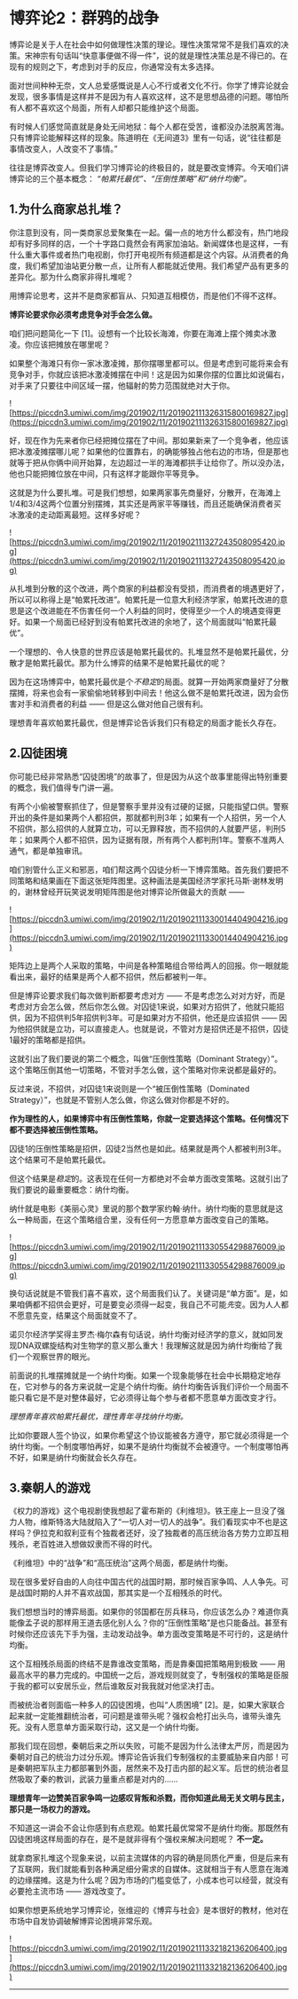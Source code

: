 # 博弈论2：群鸦的战争

博弈论是关于人在社会中如何做理性决策的理论。理性决策常常不是我们喜欢的决策。宋神宗有句话叫“快意事便做不得一件”，说的就是理性决策总是不得已的。在现有的规则之下，考虑到对手的反应，你通常没有太多选择。

面对世间种种无奈，文人总爱感慨说是人心不行或者文化不行。你学了博弈论就会发现，很多事情是这样并不是因为有人喜欢这样，这不是思想品德的问题。哪怕所有人都不喜欢这个局面，所有人却都只能维护这个局面。

有时候人们感觉简直就是身处无间地狱：每个人都在受苦，谁都没办法脱离苦海。只有博弈论能解释这样的现象。陈道明在《无间道3》里有一句话，说“往往都是事情改变人，人改变不了事情。”

往往是博弈改变人。但我们学习博弈论的终极目的，就是要改变博弈。今天咱们讲博弈论的三个基本概念： *“帕累托最优”、“压倒性策略”和“纳什均衡”。*

## 1.为什么商家总扎堆？

你注意到没有，同一类商家总爱聚集在一起。偏一点的地方什么都没有，热门地段却有好多同样的店，一个十字路口竟然会有两家加油站。新闻媒体也是这样，一有什么重大事件或者热门电视剧，你打开电视所有频道都是这个内容。从消费者的角度，我们希望加油站更分散一点，让所有人都能就近使用。我们希望产品有更多的差异化。那为什么商家非得扎堆呢？

用博弈论思考，这并不是商家都盲从、只知道互相模仿，而是他们不得不这样。

 **博弈论要求你必须考虑竞争对手会怎么做。**

咱们把问题简化一下 [1]。设想有一个比较长海滩，你要在海滩上摆个摊卖冰激凌。你应该把摊放在哪里呢？

如果整个海滩只有你一家冰激凌摊，那你摆哪里都可以。但是考虑到可能将来会有竞争对手，你就应该把冰激凌摊摆在中间！这是因为如果你摆的位置比如说偏右，对手来了只要往中间区域一摆，他辐射的势力范围就绝对大于你。

![https://piccdn3.umiwi.com/img/201902/11/201902111326315800169827.jpg](https://piccdn3.umiwi.com/img/201902/11/201902111326315800169827.jpg)

好，现在作为先来者你已经把摊位摆在了中间。那如果新来了一个竞争者，他应该把冰激凌摊摆哪儿呢？如果他的位置靠右，的确能够独占他右边的市场，但是那也就等于把从你俩中间开始算，左边超过一半的海滩都拱手让给你了。所以没办法，他也只能把摊位放在中间，只有这样才能跟你平等竞争。

这就是为什么要扎堆。可是我们想想，如果两家事先商量好，分散开，在海滩上1/4和3/4这两个位置分别摆摊，其实还是两家平等赚钱，而且还能确保消费者买冰激凌的走动距离最短。这样多好呢？

![https://piccdn3.umiwi.com/img/201902/11/201902111327243508095420.jpg](https://piccdn3.umiwi.com/img/201902/11/201902111327243508095420.jpg)

从扎堆到分散的这个改进，两个商家的利益都没有受损，而消费者的境遇更好了，所以可以称得上是“帕累托改进”。帕累托是一位意大利经济学家，帕累托改进的意思是这个改进能在不伤害任何一个人利益的同时，使得至少一个人的境遇变得更好。如果一个局面已经好到没有帕累托改进的余地了，这个局面就叫“帕累托最优”。

一个理想的、令人快意的世界应该是帕累托最优的。扎堆显然不是帕累托最优，分散才是帕累托最优。那为什么博弈的结果不是帕累托最优的呢？

因为在这场博弈中，帕累托最优是个*不稳定*的局面。就算一开始两家商量好了分散摆摊，将来也会有一家偷偷地转移到中间去！他这么做不是帕累托改进，因为会伤害对手和消费者的利益 —— 但是这么做对他自己很有利。

理想青年喜欢帕累托最优，但是博弈论告诉我们只有稳定的局面才能长久存在。

## 2.囚徒困境

你可能已经非常熟悉“囚徒困境”的故事了，但是因为从这个故事里能得出特别重要的概念，我们值得专门讲一遍。

有两个小偷被警察抓住了，但是警察手里并没有过硬的证据，只能指望口供。警察开出的条件是如果两个人都招供，那就都判刑3年；如果有一个人招供，另一个人不招供，那么招供的人就算立功，可以无罪释放，而不招供的人就要严惩，判刑5年；如果两个人都不招供，因为证据有限，所有两个人都判刑1年。警察不准两人通气，都是单独审讯。

咱们别管什么正义和邪恶，咱们帮这两个囚徒分析一下博弈策略。首先我们要把不同策略和结果画在下面这张矩阵图里。这种画法是美国经济学家托马斯·谢林发明的，谢林曾经开玩笑说发明矩阵图是他对博弈论所做最大的贡献 —— 

![https://piccdn3.umiwi.com/img/201902/11/201902111330014404904216.jpg](https://piccdn3.umiwi.com/img/201902/11/201902111330014404904216.jpg)

矩阵边上是两个人采取的策略，中间是各种策略组合带给两人的回报。你一眼就能看出来，最好的结果是两个人都不招供，然后都被判一年。

但是博弈论要求我们每次做判断都要考虑对方 —— 不是考虑怎么对对方好，而是考虑对方会怎么做，然后你怎么做。对囚徒1来说，如果对方招供了，他就只能招供，因为不招供判5年招供判3年。可是如果对方不招供，他还是应该招供 —— 因为他招供就是立功，可以直接走人。也就是说，不管对方是招供还是不招供，囚徒1最好的策略都是招供。

这就引出了我们要说的第二个概念，叫做“压倒性策略（Dominant Strategy）”。这个策略压倒其他一切策略，不管对手怎么做，这个策略对你来说都是最好的。

反过来说，不招供，对囚徒1来说则是一个“被压倒性策略（Dominated Strategy）”，也就是不管别人怎么做，你这么做对你都是不好的。

 **作为理性的人，如果博弈中有压倒性策略，你就一定要选择这个策略。任何情况下都不要选择被压倒性策略。**

囚徒1的压倒性策略是招供，囚徒2当然也是如此。结果就是两个人都被判刑3年。这个结果可不是帕累托最优。

但这个结果是*稳定*的。这表现在任何一方都绝对不会单方面改变策略。这就引出了我们要说的最重要概念：纳什均衡。

纳什就是电影《美丽心灵》里说的那个数学家约翰·纳什。纳什均衡的意思就是这么一种局面，在这个策略组合里，没有任何一方愿意单方面改变自己的策略。

![https://piccdn3.umiwi.com/img/201902/11/201902111330554298876009.jpg](https://piccdn3.umiwi.com/img/201902/11/201902111330554298876009.jpg)

换句话说就是不管我们喜不喜欢，这个局面我们认了。关键词是“单方面”。是，如果咱俩都不招供会更好，可是要变必须得一起变，我自己不可能*先*变。因为人人都不愿意先变，结果这个局面就变不了。

诺贝尔经济学奖得主罗杰·梅尔森有句话说，纳什均衡对经济学的意义，就如同发现DNA双螺旋结构对生物学的意义那么重大！我理解这就是因为纳什均衡给了我们一个观察世界的眼光。

前面说的扎堆摆摊就是一个纳什均衡。如果一个现象能够在社会中长期稳定地存在，它对参与的各方来说就一定是个纳什均衡。纳什均衡告诉我们评价一个局面不能只看它是不是对整体最好，它必须得让每个参与者都不愿意单方面改变才行。

 *理想青年喜欢帕累托最优，理性青年寻找纳什均衡。*

比如你要跟人签个协议，如果你希望这个协议能被各方遵守，那它就必须得是一个纳什均衡。一个制度哪怕再好，如果不是纳什均衡就不会被遵守。一个制度哪怕再不好，如果是纳什均衡就会长久存在。

## 3.秦朝人的游戏

《权力的游戏》这个电视剧使我想起了霍布斯的《利维坦》。铁王座上一旦没了强力人物，维斯特洛大陆就陷入了“一切人对一切人的战争”。我们看现实中不也是这样吗？伊拉克和叙利亚有个独裁者还好，没了独裁者的高压统治各方势力立即互相残杀，老百姓进入想做奴隶而不得的时代。

《利维坦》中的“战争”和“高压统治”这两个局面，都是纳什均衡。

现在很多爱好自由的人向往中国古代的战国时期，那时候百家争鸣、人人争先。可是战国时期的人并不喜欢战国，那其实是一个互相残杀的时代。

我们想想当时的博弈局面。如果你的邻国都在厉兵秣马，你应该怎么办？难道你真能像孟子说的那样用王道去感化别人么？你的“压倒性策略”是也只能备战。甚至有时候你还应该先下手为强，主动发动战争。单方面改变策略是不可行的，这是纳什均衡。

这个互相残杀局面的终结不是靠谁改变策略，而是靠秦国把策略用到极致 —— 用最高水平的暴力完成的。中国统一之后，游戏规则就变了，专制强权的策略是臣服于我的都可以安居乐业，然后谁敢反对我我就对他坚决打击。

而被统治者则面临一种多人的囚徒困境，也叫“人质困境” [2]。是，如果大家联合起来就一定能推翻统治者，可问题是谁带头呢？强权会枪打出头鸟，谁带头谁先死。没有人愿意单方面采取行动，这又是一个纳什均衡。

那我们现在回想，秦朝后来之所以失败，可能不是因为什么法律太严厉，而是因为秦朝对自己的统治力过分乐观。博弈论告诉我们专制强权的主要威胁来自内部！可是秦朝把军队主力都部署到外面，居然来不及打击内部的起义军。后世的统治者显然吸取了秦的教训，武装力量重点都是对内的……

 **理想青年一边赞美百家争鸣一边感叹背叛和杀戮，而你知道此局无关文明与民主，那只是一场权力的游戏。**

不知道这一讲会不会让你感到有点悲观。帕累托最优常常不是纳什均衡。那既然有囚徒困境这样局面的存在，是不是就非得有个强权来解决问题呢？ **不一定。**

就拿商家扎堆这个现象来说，以前主流媒体的内容的确是同质化严重，但是后来有了互联网，我们就能看到各种满足细分需求的自媒体。这就相当于有人愿意在海滩的边缘摆摊。这是为什么呢？因为市场的门槛变低了，小成本也可以经营，就没有必要抢主流市场 —— 游戏改变了。

如果你想更系统地学习博弈论，张维迎的《博弈与社会》是本很好的教材，他对在市场中自发协调破解博弈论困境非常乐观。

![https://piccdn3.umiwi.com/img/201902/11/201902111332182136206400.jpg](https://piccdn3.umiwi.com/img/201902/11/201902111332182136206400.jpg)

---
